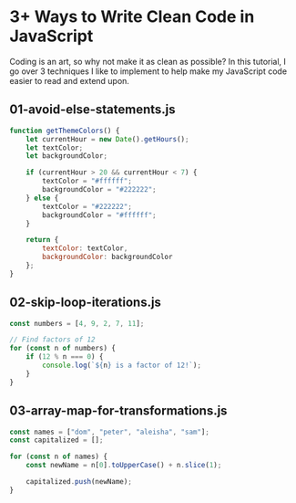 # 3+ Ways to Write Clean Code in JavaScript

Coding is an art, so why not make it as clean as possible? In this tutorial, I go over 3 techniques I like to implement to help make my JavaScript code easier to read and extend upon.

## 01-avoid-else-statements.js

```javascript
function getThemeColors() {
	let currentHour = new Date().getHours();
	let textColor;
	let backgroundColor;

	if (currentHour > 20 && currentHour < 7) {
		textColor = "#ffffff";
		backgroundColor = "#222222";
	} else {
		textColor = "#222222";
		backgroundColor = "#ffffff";
	}

	return {
		textColor: textColor,
		backgroundColor: backgroundColor
	};
}
```

## 02-skip-loop-iterations.js

```javascript
const numbers = [4, 9, 2, 7, 11];

// Find factors of 12
for (const n of numbers) {
	if (12 % n === 0) {
		console.log(`${n} is a factor of 12!`);
	}
}
```


## 03-array-map-for-transformations.js

```javascript
const names = ["dom", "peter", "aleisha", "sam"];
const capitalized = [];

for (const n of names) {
	const newName = n[0].toUpperCase() + n.slice(1);

	capitalized.push(newName);
}
```
